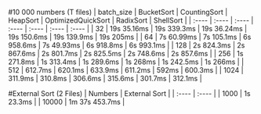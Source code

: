 #10 000 numbers (T files)
| batch_size | BucketSort  | CountingSort | HeapSort    | OptimizedQuickSort | RadixSort   | ShellSort  |
| :----      | :----       | :----        | :----       | :----              | :----       | :----      |
| 32         | 19s 35.16ms | 19s 339.3ms  | 19s 36.24ms | 19s 150.6ms        | 19s 139.9ms | 19s 205ms  |
| 64         | 7s 60.99ms  | 7s 105.1ms   | 6s 958.6ms  | 7s 49.93ms         | 6s 918.8ms  | 6s 993.1ms |
| 128        | 2s 824.3ms  | 2s 867.6ms   | 2s 801.7ms  | 2s 825.5ms         | 2s 748.6ms  | 2s 857.6ms |
| 256        | 1s 271.8ms  | 1s 313.4ms   | 1s 289.6ms  | 1s 268ms           | 1s 242.5ms  | 1s 266ms   |
| 512        | 612.7ms     | 620.1ms      | 633.9ms     | 611.2ms            | 592ms       | 600.3ms    |
| 1024       | 311.9ms     | 310.8ms      | 306.6ms     | 315.6ms            | 301.7ms     | 312.1ms    |

#External Sort (2 Files)
|  Numbers      |  External Sort  |
| :----         |   :----         |
|  1000         |  1s 23.3ms      |
|  10000        | 1m 37s 453.7ms  |
